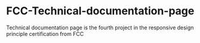 # FCC-Technical-documentation-page
Technical documentation page is the fourth project in the responsive design principle certification from FCC
